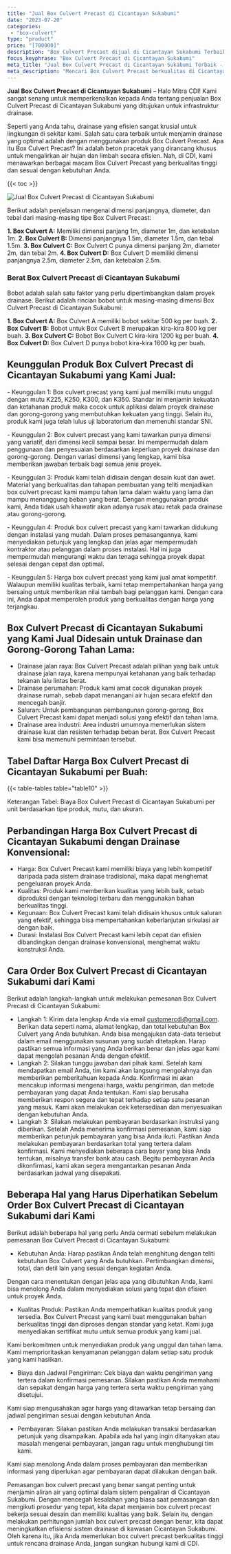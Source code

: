 ```yaml
---
title: "Jual Box Culvert Precast di Cicantayan Sukabumi"
date: "2023-07-20"
categories:
 - "box-culvert"
type: "product"
price: "[700000]"
description: "Box Culvert Precast dijual di Cicantayan Sukabumi Terbaik. Box Culvert Precast ini menjadi solusi utama dalam proyek pembangunan sebagai bahan infrastruktur yang kuat dan berkualitas tinggi. Hubungi kami untuk konsultasi mendalam."
focus_keyphrase: "Box Culvert Precast di Cicantayan Sukabumi"
meta_title: "Jual Box Culvert Precast di Cicantayan Sukabumi Terbaik - CDI"
meta_description: "Mencari Box Culvert Precast berkualitas di Cicantayan Sukabumi? Kami adalah solusi tepat dengan solusi terbaik. Klik untuk penawaran istimewa."
---
```


**Jual Box Culvert Precast di Cicantayan Sukabumi** – Halo Mitra CDI! Kami sangat senang untuk memperkenalkan kepada Anda tentang penjualan Box Culvert Precast di Cicantayan Sukabumi yang ditujukan untuk infrastruktur drainase.

Seperti yang Anda tahu, drainase yang efisien sangat krusial untuk lingkungan di sekitar kami. Salah satu cara terbaik untuk menjamin drainase yang optimal adalah dengan menggunakan produk Box Culvert Precast. Apa itu Box Culvert Precast? Ini adalah beton pracetak yang dirancang khusus untuk mengalirkan air hujan dan limbah secara efisien. Nah, di CDI, kami menawarkan berbagai macam Box Culvert Precast yang berkualitas tinggi dan sesuai dengan kebutuhan Anda.

{{< toc >}}

![Jual Box Culvert Precast di Cicantayan Sukabumi](/images/box-culvert/box-culvert-22.jpg)

Berikut adalah penjelasan mengenai dimensi panjangnya, diameter, dan tebal dari masing-masing tipe Box Culvert Precast:

**1\. Box Culvert A:** Memiliki dimensi panjang 1m, diameter 1m, dan ketebalan 1m.
**2\. Box Culvert B:** Dimensi panjangnya 1.5m, diameter 1.5m, dan tebal 1.5m.
**3\. Box Culvert C:** Box Culvert C punya dimensi panjang 2m, diameter 2m, dan tebal 2m.
**4\. Box Culvert D:** Box Culvert D memiliki dimensi panjangnya 2.5m, diameter 2.5m, dan ketebalan 2.5m.

### Berat Box Culvert Precast di Cicantayan Sukabumi

Bobot adalah salah satu faktor yang perlu dipertimbangkan dalam proyek drainase. Berikut adalah rincian bobot untuk masing-masing dimensi Box Culvert Precast di Cicantayan Sukabumi:

**1\. Box Culvert A:** Box Culvert A memiliki bobot sekitar 500 kg per buah.
**2\. Box Culvert B:** Bobot untuk Box Culvert B merupakan kira-kira 800 kg per buah.
**3\. Box Culvert C:** Bobot Box Culvert C kira-kira 1200 kg per buah.
**4\. Box Culvert D:** Box Culvert D punya bobot kira-kira 1600 kg per buah.

## Keunggulan Produk Box Culvert Precast di Cicantayan Sukabumi yang Kami Jual:

\- Keunggulan 1: Box culvert precast yang kami jual memiliki mutu unggul dengan mutu K225, K250, K300, dan K350. Standar ini menjamin kekuatan dan ketahanan produk maka cocok untuk aplikasi dalam proyek drainase dan gorong-gorong yang membutuhkan kekuatan yang tinggi. Selain itu, produk kami juga telah lulus uji laboratorium dan memenuhi standar SNI.

\- Keunggulan 2: Box culvert precast yang kami tawarkan punya dimensi yang variatif, dari dimensi kecil sampai besar. Ini mempermudah dalam penggunaan dan penyesuaian berdasarkan keperluan proyek drainase dan gorong-gorong. Dengan variasi dimensi yang lengkap, kami bisa memberikan jawaban terbaik bagi semua jenis proyek.

\- Keunggulan 3: Produk kami telah didisain dengan desain kuat dan awet. Material yang berkualitas dan tahapan pembuatan yang teliti menjadikan box culvert precast kami mampu tahan lama dalam waktu yang lama dan mampu menanggung beban yang berat. Dengan menggunakan produk kami, Anda tidak usah khawatir akan adanya rusak atau retak pada drainase atau gorong-gorong.

\- Keunggulan 4: Produk box culvert precast yang kami tawarkan didukung dengan instalasi yang mudah. Dalam proses pemasangannya, kami menyediakan petunjuk yang lengkap dan jelas agar mempermudah kontraktor atau pelanggan dalam proses instalasi. Hal ini juga mempermudah mengurangi waktu dan tenaga sehingga proyek dapat selesai dengan cepat dan optimal.

\- Keunggulan 5: Harga box culvert precast yang kami jual amat kompetitif. Walaupun memiliki kualitas terbaik, kami tetap mempertahankan harga yang bersaing untuk memberikan nilai tambah bagi pelanggan kami. Dengan cara ini, Anda dapat memperoleh produk yang berkualitas dengan harga yang terjangkau.

## Box Culvert Precast di Cicantayan Sukabumi yang Kami Jual Didesain untuk Drainase dan Gorong-Gorong Tahan Lama:

*   Drainase jalan raya: Box Culvert Precast adalah pilihan yang baik untuk drainase jalan raya, karena mempunyai ketahanan yang baik terhadap tekanan lalu lintas berat.
*   Drainase perumahan: Produk kami amat cocok digunakan proyek drainase rumah, sebab dapat menangani air hujan secara efektif dan mencegah banjir.
*   Saluran: Untuk pembangunan pembangunan gorong-gorong, Box Culvert Precast kami dapat menjadi solusi yang efektif dan tahan lama.
*   Drainase area industri: Area industri umumnya memerlukan sistem drainase kuat dan resisten terhadap beban berat. Box Culvert Precast kami bisa memenuhi permintaan tersebut.

## Tabel Daftar Harga Box Culvert Precast di Cicantayan Sukabumi per Buah:

{{< table-tables table="table10" >}}

Keterangan Tabel: Biaya Box Culvert Precast di Cicantayan Sukabumi per unit berdasarkan tipe produk, mutu, dan ukuran.

## Perbandingan Harga Box Culvert Precast di Cicantayan Sukabumi dengan Drainase Konvensional:

*   Harga: Box Culvert Precast kami memiliki biaya yang lebih kompetitif daripada pada sistem drainase tradisional, maka dapat menghemat pengeluaran proyek Anda.
*   Kualitas: Produk kami memberikan kualitas yang lebih baik, sebab diproduksi dengan teknologi terbaru dan menggunakan bahan berkualitas tinggi.
*   Kegunaan: Box Culvert Precast kami telah didisain khusus untuk saluran yang efektif, sehingga bisa mempertahankan keberlanjutan sirkulasi air dengan baik.
*   Durasi: Instalasi Box Culvert Precast kami lebih cepat dan efisien dibandingkan dengan drainase konvensional, menghemat waktu konstruksi Anda.

## Cara Order Box Culvert Precast di Cicantayan Sukabumi dari Kami

Berikut adalah langkah-langkah untuk melakukan pemesanan Box Culvert Precast di Cicantayan Sukabumi:

*   Langkah 1: Kirim data lengkap Anda via email customercdi@gmail.com. Berikan data seperti nama, alamat lengkap, dan total kebutuhan Box Culvert yang Anda butuhkan.
Anda bisa mengajukan data-data tersebut dalam email menggunakan susunan yang sudah ditetapkan. Harap pastikan semua informasi yang Anda berikan benar dan jelas agar kami dapat mengolah pesanan Anda dengan efektif.
*   Langkah 2: Silakan tunggu jawaban dari pihak kami. Setelah kami mendapatkan email Anda, tim kami akan langsung mengolahnya dan memberikan pemberitahuan kepada Anda. Konfirmasi ini akan mencakup informasi mengenai harga, waktu pengiriman, dan metode pembayaran yang dapat Anda tentukan.
Kami siap berusaha memberikan respon segera dan tepat terhadap setiap satu pesanan yang masuk. Kami akan melakukan cek ketersediaan dan menyesuaikan dengan kebutuhan Anda.
*   Langkah 3: Silakan melakukan pembayaran berdasarkan instruksi yang diberikan. Setelah Anda menerima konfirmasi pemesanan, kami siap memberikan petunjuk pembayaran yang bisa Anda ikuti. Pastikan Anda melakukan pembayaran berdasarkan total yang tertera dalam konfirmasi.
Kami menyediakan beberapa cara bayar yang bisa Anda tentukan, misalnya transfer bank atau cash. Begitu pembayaran Anda dikonfirmasi, kami akan segera mengantarkan pesanan Anda berdasarkan jadwal yang disepakati.

## Beberapa Hal yang Harus Diperhatikan Sebelum Order Box Culvert Precast di Cicantayan Sukabumi dari Kami

Berikut adalah beberapa hal yang perlu Anda cermati sebelum melakukan pemesanan Box Culvert Precast di Cicantayan Sukabumi:

*   Kebutuhan Anda: Harap pastikan Anda telah menghitung dengan teliti kebutuhan Box Culvert yang Anda butuhkan. Pertimbangkan dimensi, total, dan detil lain yang sesuai dengan kegiatan Anda.

Dengan cara menentukan dengan jelas apa yang dibutuhkan Anda, kami bisa menolong Anda dalam menyediakan solusi yang tepat dan efisien untuk proyek Anda.
*   Kualitas Produk: Pastikan Anda memperhatikan kualitas produk yang tersedia. Box Culvert Precast yang kami buat menggunakan bahan berkualitas tinggi dan diproses dengan standar yang ketat. Kami juga menyediakan sertifikat mutu untuk semua produk yang kami jual.

Kami berkomitmen untuk menyediakan produk yang unggul dan tahan lama. Kami memprioritaskan kenyamanan pelanggan dalam setiap satu produk yang kami hasilkan.
*   Biaya dan Jadwal Pengiriman: Cek biaya dan waktu pengiriman yang tertera dalam konfirmasi pemesanan. Silakan pastikan Anda memahami dan sepakat dengan harga yang tertera serta waktu pengiriman yang disetujui.

Kami siap mengusahakan agar harga yang ditawarkan tetap bersaing dan jadwal pengiriman sesuai dengan kebutuhan Anda.
*   Pembayaran: Silakan pastikan Anda melakukan transaksi berdasarkan petunjuk yang disampaikan. Apabila ada hal yang ingin ditanyakan atau masalah mengenai pembayaran, jangan ragu untuk menghubungi tim kami.

Kami siap menolong Anda dalam proses pembayaran dan memberikan informasi yang diperlukan agar pembayaran dapat dilakukan dengan baik.

Pemasangan box culvert precast yang benar sangat penting untuk menjamin aliran air yang optimal dalam sistem pengaliran di Cicantayan Sukabumi. Dengan mencegah kesalahan yang biasa saat pemasangan dan mengikuti prosedur yang tepat, kita dapat menjamin box culvert precast bekerja sesuai desain dan memiliki kualitas yang baik. Selain itu, dengan melakukan perhitungan jumlah box culvert precast dengan benar, kita dapat meningkatkan efisiensi sistem drainase di kawasan Cicantayan Sukabumi. Oleh karena itu, jika Anda memerlukan box culvert precast berkualitas tinggi untuk rencana drainase Anda, jangan sungkan hubungi kami di CDI.